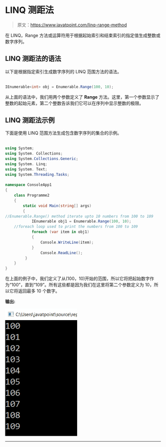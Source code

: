 # LINQ 测距法

> 原文：<https://www.javatpoint.com/linq-range-method>

在 LINQ，Range 方法或运算符用于根据起始索引和结束索引的指定值生成整数或数字序列。

## LINQ 测距法的语法

以下是根据指定索引生成数字序列的 LINQ 范围方法的语法。

```cs

IEnumerable<int> obj = Enumerable.Range(100, 10);

```

从上面的语法中，我们用两个参数定义了 **Range** 方法。这里，第一个参数显示了整数的起始元素，第二个整数告诉我们它可以在序列中显示整数的极限。

## LINQ 测距法示例

下面是使用 LINQ 范围方法生成包含数字序列的集合的示例。

```cs

using System;
using System. Collections;
using System.Collections.Generic;
using System. Linq;
using System. Text;
using System.Threading.Tasks;

namespace ConsoleApp1
{
    class Programme2
    {
        static void Main(string[] args)
        {
//Enumerable.Range() method iterate upto 10 numbers from 100 to 109
            IEnumerable obj1 = Enumerable.Range(100, 10);
    //foreach loop used to print the numbers from 100 to 109
            foreach (var item in obj1)
            {
                Console.WriteLine(item);
            }
                Console.ReadLine();
         }
    }
} 
```

在上面的例子中，我们定义了从(100，10)开始的范围，所以它将把起始数字作为“100”，直到“109”。所有这些都是因为我们在这里将第二个参数定义为 10，所以它将返回最多 10 个数字。

**输出:**

![LINQ Range Method](img/b3908998ce3bcae83c97b70258524d3b.png)

* * *